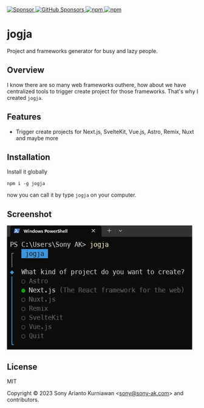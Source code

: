 <a href="https://paypal.me/sonyarianto" target="_blank">
 <img alt="Sponsor" src="https://img.shields.io/badge/donate-Paypal-fd8200.svg" />
</a>
<a href="https://github.com/sponsors/sonyarianto" target="_blank">
  <img alt="GitHub Sponsors" src="https://img.shields.io/github/sponsors/sonyarianto">
</a>
<!-- <a href="https://discord.com/channels/1083266930896535562/1088644871407018055" target="_blank">
  <img alt="Discord" src="https://img.shields.io/discord/1083266930896535562">
</a> -->
<a href="https://www.npmjs.com/package/jogja" target="_blank">
 <img alt="npm" src="https://img.shields.io/npm/dt/jogja">
</a>
<a href="https://www.npmjs.com/package/jogja" target="_blank">
 <img alt="npm" src="https://img.shields.io/npm/v/jogja">
</a>

# jogja

Project and frameworks generator for busy and lazy people.

## Overview

I know there are so many web frameworks outhere, how about we have centralized tools to trigger create project for those frameworks. That's why I created `jogja`.

## Features

- Trigger create projects for Next.js, SvelteKit, Vue.js, Astro, Remix, Nuxt and maybe more

## Installation

Install it globally

```
npm i -g jogja
```

now you can call it by type `jogja` on your computer.

## Screenshot

![jogja](https://github.com/sonyarianto/jogja/blob/main/jogja.jpg?raw=true&78482374)

## License

MIT

Copyright &copy; 2023 Sony Arianto Kurniawan <<sony@sony-ak.com>> and contributors.
